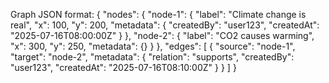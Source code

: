 Graph JSON format:
{
  "nodes": {
    "node-1": {
      "label": "Climate change is real",
      "x": 100,
      "y": 200,
      "metadata": {
        "createdBy": "user123",
        "createdAt": "2025-07-16T08:00:00Z"
      }
    },
    "node-2": {
      "label": "CO2 causes warming",
      "x": 300,
      "y": 250,
      "metadata": {}
    }
  },
  "edges": [
    {
      "source": "node-1",
      "target": "node-2",
      "metadata": {
        "relation": "supports",
        "createdBy": "user123",
        "createdAt": "2025-07-16T08:10:00Z"
      }
    }
  ]
}

